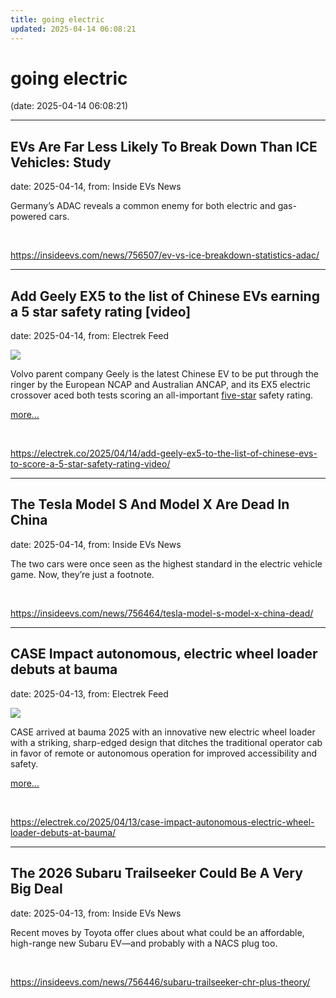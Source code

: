 ```yaml
---
title: going electric
updated: 2025-04-14 06:08:21
---
```


# going electric

(date: 2025-04-14 06:08:21)

---

## EVs Are Far Less Likely To Break Down Than ICE Vehicles: Study

date: 2025-04-14, from: Inside EVs News

Germany’s ADAC reveals a common enemy for both electric and gas-powered cars.  

<br> 

<https://insideevs.com/news/756507/ev-vs-ice-breakdown-statistics-adac/>

---

## Add Geely EX5 to the list of Chinese EVs earning a 5 star safety rating [video]

date: 2025-04-14, from: Electrek Feed

<div class="feat-image"><img src="https://electrek.co/wp-content/uploads/sites/3/2025/04/Geely-5-star-Euro-NCAP.jpg?quality=82&#038;strip=all&#038;w=1600" /></div><p>Volvo parent company Geely is the latest Chinese EV to be put through the ringer by the European NCAP and Australian ANCAP, and its EX5 electric crossover aced both tests scoring an all-important <a href="https://electrek.co/2025/02/19/tesla-cybertruck-is-not-the-death-machine-that-some-claimed-get-5-star-nhtsa-rating/">five-star</a> safety rating.</p>



 <a data-layer-pagetype="post" data-layer-postcategory="china,geely,safety" data-layer-viewtype="unknown" data-post-id="411294" href="https://electrek.co/2025/04/14/add-geely-ex5-to-the-list-of-chinese-evs-to-score-a-5-star-safety-rating-video/#more-411294" class="more-link">more…</a> 

<br> 

<https://electrek.co/2025/04/14/add-geely-ex5-to-the-list-of-chinese-evs-to-score-a-5-star-safety-rating-video/>

---

## The Tesla Model S And Model X Are Dead In China

date: 2025-04-14, from: Inside EVs News

The two cars were once seen as the highest standard in the electric vehicle game. Now, they’re just a footnote. 

<br> 

<https://insideevs.com/news/756464/tesla-model-s-model-x-china-dead/>

---

## CASE Impact autonomous, electric wheel loader debuts at bauma

date: 2025-04-13, from: Electrek Feed

<div class="feat-image"><img src="https://electrek.co/wp-content/uploads/sites/3/2025/04/case-unveils-impact-a-compact-wheel-loader-concept-at-bauma-2025.jpg?quality=82&#038;strip=all&#038;w=1600" /></div><p>CASE arrived at bauma 2025 with an innovative new electric wheel loader with a striking, sharp-edged design that ditches the traditional operator cab in favor of remote or autonomous operation for improved accessibility and safety.</p>



 <a data-layer-pagetype="post" data-layer-postcategory="case,electric-construction-equipment,new-holland" data-layer-viewtype="unknown" data-post-id="411270" href="https://electrek.co/2025/04/13/case-impact-autonomous-electric-wheel-loader-debuts-at-bauma/#more-411270" class="more-link">more…</a> 

<br> 

<https://electrek.co/2025/04/13/case-impact-autonomous-electric-wheel-loader-debuts-at-bauma/>

---

## The 2026 Subaru Trailseeker Could Be A Very Big Deal

date: 2025-04-13, from: Inside EVs News

Recent moves by Toyota offer clues about what could be an affordable, high-range new Subaru EV—and probably with a NACS plug too. 

<br> 

<https://insideevs.com/news/756446/subaru-trailseeker-chr-plus-theory/>

